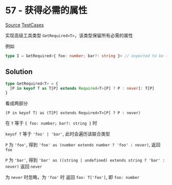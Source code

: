 # 57 - 获得必需的属性

[Source](https://github.com/lybenson/ts-checker/blob/master/src/57-hard-get-required/template.ts) [TestCases]((https://github.com/lybenson/ts-checker/blob/master/src/57-hard-get-required/test-cases.ts))

实现高级工具类型 `GetRequired<T>`，该类型保留所有必需的属性

例如

```ts
type I = GetRequired<{ foo: number; bar?: string }> // expected to be { foo: number }
```

## Solution

```ts
type GetRequired<T> = {
  [P in keyof T as T[P] extends Required<T>[P] ? P : never]: T[P]
}
```

看成两部分

`(P in keyof T) as (T[P] extends Required<T>[P] ? P : never)`

在 `T` 等于 `{ foo: number; bar?: string }` 时

`keyof T` 等于 `'foo' | 'bar'`, 此时会遍历该联合类型

`P` 为 `'foo'`, 得到 `'foo' as (number extends number ? 'foo' : never)`, 返回 `foo`

`P` 为 `'bar'`, 得到 `'bar' as ((string | undefined) extends string ? 'bar' : never)` 返回 `never`

为 `never` 时忽略，为 `'foo'` 时 返回 `foo: T['foo']`, 即 `foo: number`
